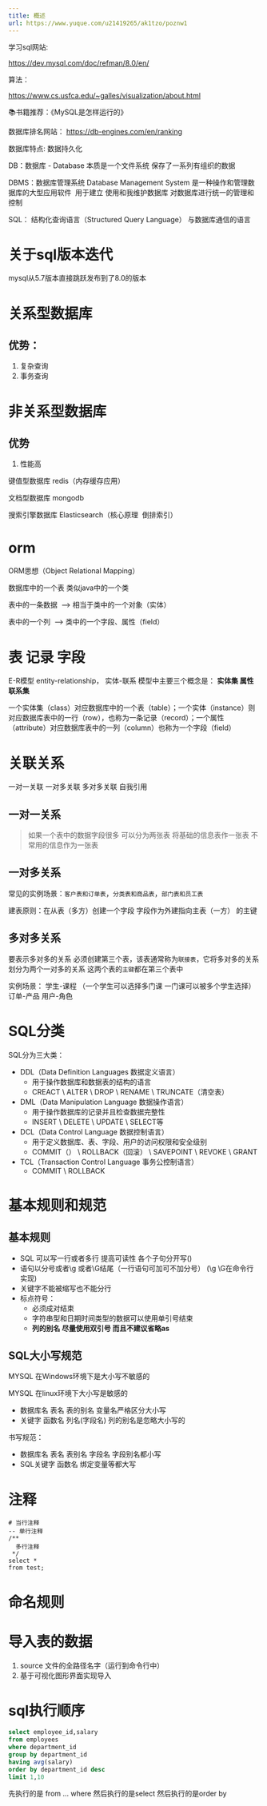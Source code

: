 ```yaml
---
title: 概述
url: https://www.yuque.com/u21419265/ak1tzo/poznw1
---
```


学习sql网站:

<https://dev.mysql.com/doc/refman/8.0/en/>

算法：

<https://www.cs.usfca.edu/~galles/visualization/about.html>

📚书籍推荐：《MySQL是怎样运行的》

数据库排名网站： <https://db-engines.com/en/ranking>

数据库特点: 数据持久化

DB：数据库 - Database 本质是一个文件系统 保存了一系列有组织的数据

DBMS：数据库管理系统 Database Management System 是一种操作和管理数据库的大型应用软件  用于建立 使用和我维护数据库 对数据库进行统一的管理和控制

SQL： 结构化查询语言（Structured Query Language） 与数据库通信的语言

<a name="997fb56c"></a>

# 关于sql版本迭代

mysql从5.7版本直接跳跃发布到了8.0的版本

<a name="60169fae"></a>

# 关系型数据库

<a name="91728fe4"></a>

## 优势：

1. 复杂查询
2. 事务查询

<a name="d6f2b17f"></a>

# 非关系型数据库

<a name="f094dd87"></a>

## 优势

1. 性能高

键值型数据库 redis（内存缓存应用）

文档型数据库 mongodb

搜索引擎数据库 Elasticsearch（核心原理  倒排索引）

<a name="orm"></a>

# orm

ORM思想（Object Relational Mapping）

数据库中的一个表 类似java中的一个类

表中的一条数据  --> 相当于类中的一个对象（实体）

表中的一个列  --> 类中的一个字段、属性（field）

<a name="17ded350"></a>

# 表 记录 字段

E-R模型 entity-relationship， 实体-联系 模型中主要三个概念是： **实体集 属性 联系集**

一个实体集（class）对应数据库中的一个表（table）；一个实体（instance）则对应数据库表中的一行（row），也称为一条记录（record）；一个属性（attribute）对应数据库表中的一列（column）也称为一个字段（field）

<a name="6f6061ac"></a>

# 关联关系

一对一关联 一对多关联 多对多关联 自我引用

<a name="eede3c2a"></a>

## 一对一关系

> 如果一个表中的数据字段很多 可以分为两张表 将基础的信息表作一张表 不常用的信息作为一张表

<a name="77e0f0af"></a>

## 一对多关系

常见的实例场景：`客户表和订单表`，`分类表和商品表`，`部门表和员工表`

建表原则：在从表（多方）创建一个字段 字段作为外建指向主表（一方） 的主键

<a name="df2b4003"></a>

## 多对多关系

要表示多对多的关系 必须创建第三个表，该表通常称为`联接表`，它将多对多的关系划分为两个一对多的关系 这两个表的`主键`都在第三个表中

实例场景： 学生-课程 （一个学生可以选择多门课 一门课可以被多个学生选择）订单-产品 用户-角色

<a name="dH13e"></a>

# SQL分类

SQL分为三大类：

- DDL（Data Definition Languages 数据定义语言）
  - 用于操作数据库和数据表的结构的语言
  - CREACT \ ALTER \ DROP \ RENAME \ TRUNCATE（清空表）
- DML（Data Manipulation Language 数据操作语言）
  - 用于操作数据库的记录并且检查数据完整性
  - INSERT \ DELETE \ UPDATE \ SELECT等
- DCL（Data Control Language 数据控制语言）
  - 用于定义数据库、表、字段、用户的访问权限和安全级别
  - COMMIT（） \ ROLLBACK（回滚） \ SAVEPOINT \ REVOKE \ GRANT
- TCL（Transaction Control Language 事务公控制语言）
  - COMMIT \ ROLLBACK

<a name="HGQpn"></a>

# 基本规则和规范

<a name="tLFTu"></a>

## 基本规则

- SQL 可以写一行或者多行 提高可读性 各个子句分开写()
- 语句以分号或者\g 或者\G结尾（一行语句可加可不加分号） (\g \G在命令行实现)
- 关键字不能被缩写也不能分行
- 标点符号：
  - 必须成对结束
  - 字符串型和日期时间类型的数据可以使用单引号结束
  - **列的别名 尽量使用双引号 而且不建议省略as**

<a name="VFpTY"></a>

## SQL大小写规范

MYSQL 在Windows环境下是大小写不敏感的

MYSQL 在linux环境下大小写是敏感的

- 数据库名 表名 表的别名 变量名严格区分大小写
- 关键字 函数名 列名(字段名) 列的别名是忽略大小写的

书写规范：

- 数据库名 表名 表别名 字段名 字段别名都小写
- SQL关键字 函数名 绑定变量等都大写

<a name="BgPew"></a>

# 注释

    # 当行注释
    -- 单行注释
    /**
      多行注释
     */
    select *
    from test;

<a name="WEXNs"></a>

# 命名规则

<a name="hdl00"></a>

# 导入表的数据

1. source 文件的全路径名字（运行到命令行中）
2. 基于可视化图形界面实现导入

<a name="XU7a9"></a>

# sql执行顺序

```sql
select employee_id,salary
from employees
where department_id
group by department_id
having avg(salary)
order by department_id desc
limit 1,10
```

先执行的是 from ... where 然后执行的是select 然后执行的是order by
